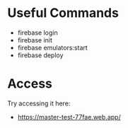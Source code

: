 # Useful Commands

- firebase login
- firebase init
- firebase emulators:start
- firebase deploy

# Access

Try accessing it here:
- https://master-test-77fae.web.app/
